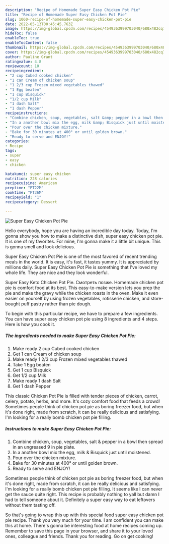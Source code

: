 ```yaml
---
description: "Recipe of Homemade Super Easy Chicken Pot Pie"
title: "Recipe of Homemade Super Easy Chicken Pot Pie"
slug: 1060-recipe-of-homemade-super-easy-chicken-pot-pie
date: 2022-05-13T00:45:45.763Z
image: https://img-global.cpcdn.com/recipes/4549363999703040/680x482cq70/super-easy-chicken-pot-pie-recipe-main-photo.jpg
hideToc: false
enableToc: true
enableTocContent: false
thumbnail: https://img-global.cpcdn.com/recipes/4549363999703040/680x482cq70/super-easy-chicken-pot-pie-recipe-main-photo.jpg
cover: https://img-global.cpcdn.com/recipes/4549363999703040/680x482cq70/super-easy-chicken-pot-pie-recipe-main-photo.jpg
author: Pauline Grant
ratingvalue: 4.8
reviewcount: 10
recipeingredient:
- "2 cup Cubed cooked chicken"
- "1 can Cream of chicken soup"
- "1 2/3 cup Frozen mixed vegetables thawed"
- "1 Egg beaten"
- "1 cup Bisquick"
- "1/2 cup Milk"
- "1 dash Salt"
- "1 dash Pepper"
recipeinstructions:
- "Combine chicken, soup, vegetables, salt &amp; pepper in a bowl then spread in an ungreased  9 in pie plate."
- "In a another bowl mix the egg, milk &amp; Bisquick just until moistened."
- "Pour over the chicken mixture."
- "Bake for 30 minutes at 400° or until golden brown."
- "Ready to serve and ENJOY!"
categories:
- Recipe
tags:
- super
- easy
- chicken

katakunci: super easy chicken 
nutrition: 228 calories
recipecuisine: American
preptime: "PT22M"
cooktime: "PT36M"
recipeyield: "1"
recipecategory: Dessert

---
```



![Super Easy Chicken Pot Pie](https://img-global.cpcdn.com/recipes/4549363999703040/680x482cq70/super-easy-chicken-pot-pie-recipe-main-photo.jpg)

Hello everybody, hope you are having an incredible day today. Today, I'm gonna show you how to make a distinctive dish, super easy chicken pot pie. It is one of my favorites. For mine, I'm gonna make it a little bit unique. This is gonna smell and look delicious.

Super Easy Chicken Pot Pie is one of the most favored of recent trending meals in the world. It is easy, it's fast, it tastes yummy. It is appreciated by millions daily. Super Easy Chicken Pot Pie is something that I've loved my whole life. They are nice and they look wonderful.

Super Easy Keto Chicken Pot Pie. Смотреть позже. Homemade chicken pot pie is comfort food at its best. This easy-to-make version lets you prep the pie and make the gravy while the chicken roasts in the oven. Make it even easier on yourself by using frozen vegetables, rotisserie chicken, and store-bought puff pastry rather than pie dough.


To begin with this particular recipe, we have to prepare a few ingredients. You can have super easy chicken pot pie using 8 ingredients and 4 steps. Here is how you cook it.

<!--inarticleads1-->

##### The ingredients needed to make Super Easy Chicken Pot Pie:

1. Make ready 2 cup Cubed cooked chicken
1. Get 1 can Cream of chicken soup
1. Make ready 1 2/3 cup Frozen mixed vegetables thawed
1. Take 1 Egg beaten
1. Get 1 cup Bisquick
1. Get 1/2 cup Milk
1. Make ready 1 dash Salt
1. Get 1 dash Pepper


This classic Chicken Pot Pie is filled with tender pieces of chicken, carrot, celery, potato, herbs, and more. It&#39;s cozy comfort food that feeds a crowd! Sometimes people think of chicken pot pie as boring freezer food, but when it&#39;s done right, made from scratch, it can be really delicious and satisfying. I&#39;m looking for a really bomb chicken pot pie filling. 

<!--inarticleads2-->

##### Instructions to make Super Easy Chicken Pot Pie:

1. Combine chicken, soup, vegetables, salt &amp; pepper in a bowl then spread in an ungreased  9 in pie plate.
1. In a another bowl mix the egg, milk &amp; Bisquick just until moistened.
1. Pour over the chicken mixture.
1. Bake for 30 minutes at 400° or until golden brown.
1. Ready to serve and ENJOY!

Sometimes people think of chicken pot pie as boring freezer food, but when it&#39;s done right, made from scratch, it can be really delicious and satisfying. I&#39;m looking for a really bomb chicken pot pie filling. It seems like I can never get the sauce quite right. This recipe is probably nothing to yall but damn I had to tell someone about it. Definitely a super easy way to eat leftovers without them tasting off. 

So that's going to wrap this up with this special food super easy chicken pot pie recipe. Thank you very much for your time. I am confident you can make this at home. There's gonna be interesting food at home recipes coming up. Remember to save this page in your browser, and share it to your loved ones, colleague and friends. Thank you for reading. Go on get cooking!
